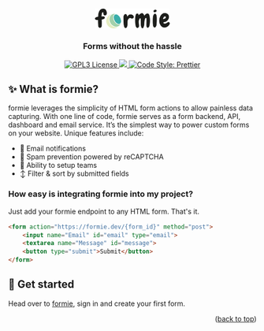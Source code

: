 <a name="readme-top"></a>

<div align="center">
  <img src='https://raw.githubusercontent.com/inkiear/formie/main/public/logo-light.svg' width="30%" alt='formie' />
</div>

<h3 align="center">Forms without the hassle</h3>

<p align="center">
  <a href="https://github.com/inkiear/formie/blob/master/LICENSE">
    <img src="https://img.shields.io/badge/license-GPL3-green.svg" alt="GPL3 License">
  </a>
  <a href="https://github.com/inkiear/formie/pulse" alt="Activity">
     <img src="https://img.shields.io/github/commit-activity/m/inkiear/formie" />
  </a>
  <a href="https://prettier.io">
    <img src="https://img.shields.io/badge/code_style-prettier-ff69b4.svg" alt="Code Style: Prettier">
  </a>
</p>

## ✨ What is formie?
formie leverages the simplicity of HTML form actions to allow painless data capturing. With one line of code, formie serves as a form backend, API, dashboard and email service. It’s the simplest way to power custom forms on your website. Unique features include: 

-   📨 Email notifications
-   🚫 Spam prevention powered by reCAPTCHA
-   👥 Ability to setup teams
-   ↕️  Filter & sort by submitted fields

  

### How easy is integrating formie into my project?
Just add your formie endpoint to any HTML form. That's it. 

```html
<form action="https://formie.dev/{form_id}" method="post">  
	<input name="Email" id="email" type="email">  
	<textarea name="Message" id="message">  
	<button type="submit">Submit</button>  
</form>
```

## 🚀 Get started
Head over to [formie](https://formie.dev/), sign in and create your first form. 

<p align="right">(<a href="#readme-top">back to top</a>)</p>